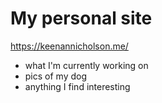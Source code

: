 # My personal site

https://keenannicholson.me/

- what I'm currently working on
- pics of my dog
- anything I find interesting
